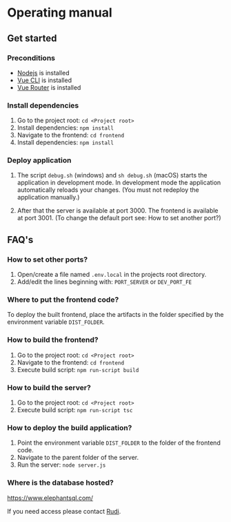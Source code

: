 # Operating manual

## Get started
### Preconditions
* [Nodejs](https://nodejs.org/en/) is installed
* [Vue CLI](https://cli.vuejs.org/guide/installation.html) is installed
* [Vue Router](https://router.vuejs.org) is installed

### Install dependencies
1. Go to the project root: `cd <Project root>`
1. Install dependencies: `npm install`
1. Navigate to the frontend: `cd frontend`
1. Install dependencies: `npm install`

### Deploy application
1. The script `debug.sh` (windows) and `sh debug.sh` (macOS) starts the application in development mode. In 
development mode the application automatically reloads your changes. (You must 
not redeploy the application manually.)

1. After that the server is available at port 3000. The frontend is available 
at port 3001. (To change the default port see: How to set another port?)

## FAQ's
### How to set other ports?
1. Open/create a file named `.env.local` in the projects root directory.
1. Add/edit the lines beginning with: `PORT_SERVER` or `DEV_PORT_FE`

### Where to put the frontend code?
To deploy the built frontend, place the artifacts in the folder specified by 
the environment variable `DIST_FOLDER`.

### How to build the frontend?
1. Go to the project root: `cd <Project root>`
1. Navigate to the frontend: `cd frontend`
1. Execute build script: `npm run-script build`

### How to build the server?
1. Go to the project root: `cd <Project root>`
1. Execute build script: `npm run-script tsc`


### How to deploy the build application?
1. Point the environment variable `DIST_FOLDER` to the folder of the frontend 
code.
1. Navigate to the parent folder of the server.
1. Run the server: `node server.js`

### Where is the database hosted?
https://www.elephantsql.com/ 

If you need access please contact [Rudi](mailto:rudi.loderer@hs-augsburg.de).
